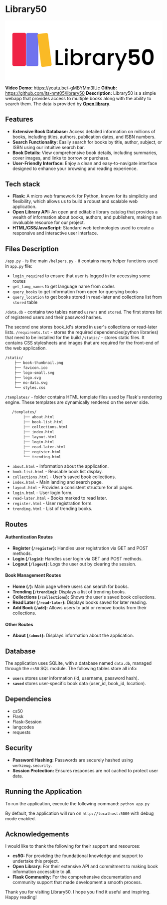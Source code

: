 ﻿# Library50

<p align="center">
  <img src="static/logo-light.svg">
</p>

**Video Demo:** https://youtu.be/-gMBYMm3IUc
**Github:** https://github.com/its-nmt05/library50
**Description:** Library50 is a simple webapp that provides access to multiple books along with the ability to search them. The data is provided by [**Open library**](https://openlibrary.org/).

## Features

- **Extensive Book Database:** Access detailed information on millions of books, including titles, authors, publication dates, and ISBN numbers.
- **Search Functionality:** Easily search for books by title, author, subject, or ISBN using our intuitive search bar.
- **Book Details:** View comprehensive book details, including summaries, cover images, and links to borrow or purchase.
- **User-Friendly Interface:** Enjoy a clean and easy-to-navigate interface designed to enhance your browsing and reading experience.

## Tech stack

- **Flask:** A micro web framework for Python, known for its simplicity and flexibility, which allows us to build a robust and scalable web application.
- **Open Library API:** An open and editable library catalog that provides a wealth of information about books, authors, and publishers, making it an invaluable resource for our project.
- **HTML/CSS/JavaScript:** Standard web technologies used to create a responsive and interactive user interface.

## Files Description

`/app.py` - is the main
`/helpers.py` - it contains many helper functions used in `app.py` file:

- `login_required` to ensure that user is logged in for accessing some routes
- `get_lang_names` to get language name from codes
- `query_books` to get information from open for querying books
- `query_location` to get books stored in read-later and collections list from `stored` table

`/data.db` - contains two tables named `usrers` and `stored`. The first stores list of registered users and their password hashes.

The second one stores book_id's stored in user's collections or read-later lists.
`/requiremts.txt` - stores the required dependencies(python libraries) that need to be installed for the build
`/static/` - stores static files. It contains CSS stylesheets and images that are required for the front-end of the web application.

    /static/
        ├── book-thumbnail.png
        ├── favicon.ico
        ├── logo-small.svg
        ├── logo.svg
        ├── no-data.svg
        └── styles.css

`/templates/` - folder contains HTML template files used by Flask's rendering engine. These templates are dynamically rendered on the server side.

       /templates/
            ├── about.html
            ├── book-list.html
            ├── collections.html
            ├── index.html
            ├── layout.html
            ├── login.html
            ├── read-later.html
            ├── register.html
            └── trending.html

- `about.html` - Information about the application.
- `book-list.html` - Reusable book list display.
- `collections.html` - User's saved book collections.
- `index.html` - Main landing and search page.
- `layout.html` - Provides a consistent structure for all pages.
- `login.html` - User login form.
- `read-later.html` - Books marked to read later.
- `register.html` - User registration form.
- `trending.html` - List of trending books.

## Routes

#### Authentication Routes

- **Register (`/register`):** Handles user registration via GET and POST methods.
- **Login (`/login`):** Handles user login via GET and POST methods.
- **Logout (`/logout`):** Logs the user out by clearing the session.

#### Book Management Routes

- **Home (`/`):** Main page where users can search for books.
- **Trending (`/trending`):** Displays a list of trending books.
- **Collections (`/collections`):** Shows the user's saved book collections.
- **Read Later (`/read-later`):** Displays books saved for later reading.
- **Add Book (`/add`):** Allows users to add or remove books from their collections.

#### Other Routes

- **About (`/about`):** Displays information about the application.

## Database

The application uses SQLite, with a database named `data.db`, managed through the `cs50` SQL module. The following tables store all info:

- **`users`** stores user information (id, username, password hash).
- **`saved`** stores user-specific book data (user_id, book_id, location).

## Dependencies

- cs50
- Flask
- Flask-Session
- langcodes
- requests

## Security

- **Password Hashing:** Passwords are securely hashed using `werkzeug.security`.
- **Session Protection:** Ensures responses are not cached to protect user data.

## Running the Application

To run the application, execute the following command:
`python app.py`

By default, the application will run on `http://localhost:5000` with debug mode enabled.

## Acknowledgements

I would like to thank the following for their support and resources:

- **cs50:** For providing the foundational knowledge and support to undertake this project.
- **Open Library:** For their extensive API and commitment to making book information accessible to all.
- **Flask Community:** For the comprehensive documentation and community support that made development a smooth process.

Thank you for visiting Library50. I hope you find it useful and inspiring. Happy reading!
